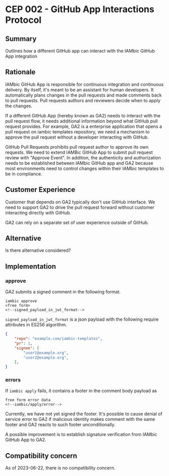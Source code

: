 # CEP 002 - GitHub App Interactions Protocol

## Summary

Outlines how a different GitHub app can interact with the IAMbic
GitHub App integration

## Rationale

IAMbic GitHub App is responsible for continuous integration and continuous
delivery. By itself, it's meant to be an assistant for human developers.
It automatically plans changes in the pull requests and made comments back
to pull requests. Pull requests authors and reviewers decide when to apply
the changes.

If a different GitHub App (hereby known as GA2) needs to interact with the pull request flow, it
needs additional information beyond what GitHub pull request provides. For
example, GA2 is a enterprise application that opens a pull request on iambic templates repository, we need
a mechanism to approve the pull request without a developer interacting with GitHub.

GitHub Pull Requests prohibits pull request author to approve its own requests.
We need to extend IAMBic GitHub App to submit pull request review with "Approve Event".
In addition, the authenticity and authorization needs to be established between
IAMbic GitHub app and GA2 because most environments need to control changes
within their IAMbic templates to be in compliance.

## Customer Experience
Customer that depends on GA2 typically don't use GitHub interface. We need to support
GA2 to drive the pull request forward without customer interacting directly with GitHub.

GA2 can rely on a separate set of user experience outside of GitHub.

## Alternative
Is there alternative considered?

## Implementation

### approve

GA2 submits a signed comment in the following format.

```
iambic approve
<free form>
<!--signed_payload_in_jwt_format-->
```

`signed_payload_in_jwt_format` is a json payload with the following require attributes
in ES256 algorithm.

```json
{
    "repo": "example.com/iambic-templates",
    "pr": 1,
    "signee": [
        "user1@example.org",
        "user2@example.org",
    ],
}
```

### errors

If `iambic apply` fails, it contains a footer in the comment body payload as

```
free form error data
<!--iambic/apply/error-->
```

Currently, we have not yet signed the footer. It's possible to cause denial of service
error to GA2 if malicious identity makes comment with the same footer and GA2
reacts to such footer unconditionally.

A possible improvement is to establish signature verification from IAMbic GitHub App to GA2.

## Compatibility concern
As of 2023-06-22, there is no compatibility concern.